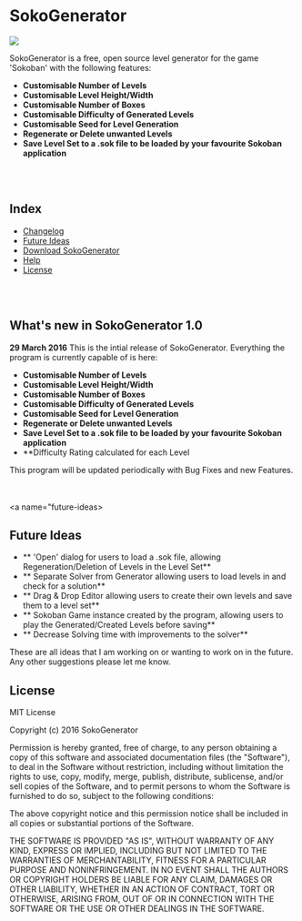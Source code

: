 # SokoGenerator

<img src="http://redbarongames.co.uk/Github/Images/Sokoban-Welcome.png" align="center">

SokoGenerator is a free, open source level generator for the game 'Sokoban' with the following features:
* **Customisable Number of Levels**
* **Customisable Level Height/Width**
* **Customisable Number of Boxes**
* **Customisable Difficulty of Generated Levels**
* **Customisable Seed for Level Generation**
* **Regenerate or Delete unwanted Levels**
* **Save Level Set to a .sok file to be loaded by your favourite Sokoban application**

<br><br>
## Index

- [Changelog](#changelog)
- [Future Ideas](#future-ideas)
- [Download SokoGenerator](#download)
- [Help](#help)
- [License](#license)

<br><br>
<a name="changelog"></a>
## What's new in SokoGenerator 1.0
<b>29 March 2016</b>
This is the intial release of SokoGenerator. Everything the program is currently capable of is here:
* **Customisable Number of Levels**
* **Customisable Level Height/Width**
* **Customisable Number of Boxes**
* **Customisable Difficulty of Generated Levels**
* **Customisable Seed for Level Generation**
* **Regenerate or Delete unwanted Levels**
* **Save Level Set to a .sok file to be loaded by your favourite Sokoban application**
* **Difficulty Rating calculated for each Level

This program will be updated periodically with Bug Fixes and new Features.

<br><br>
<a name="future-ideas></a>
## Future Ideas

* ** 'Open' dialog for users to load a .sok file, allowing Regeneration/Deletion of Levels in the Level Set**
* ** Separate Solver from Generator allowing users to load levels in and check for a solution**
* ** Drag & Drop Editor allowing users to create their own levels and save them to a level set**
* ** Sokoban Game instance created by the program, allowing users to play the Generated/Created Levels before saving**
* ** Decrease Solving time with improvements to the solver**

These are all ideas that I am working on or wanting to work on in the future. Any other suggestions please let me know.

<a name="license"></a>
## License

MIT License

Copyright (c) 2016 SokoGenerator

Permission is hereby granted, free of charge, to any person obtaining a copy
of this software and associated documentation files (the "Software"), to deal
in the Software without restriction, including without limitation the rights
to use, copy, modify, merge, publish, distribute, sublicense, and/or sell
copies of the Software, and to permit persons to whom the Software is
furnished to do so, subject to the following conditions:

The above copyright notice and this permission notice shall be included in all
copies or substantial portions of the Software.

THE SOFTWARE IS PROVIDED "AS IS", WITHOUT WARRANTY OF ANY KIND, EXPRESS OR
IMPLIED, INCLUDING BUT NOT LIMITED TO THE WARRANTIES OF MERCHANTABILITY,
FITNESS FOR A PARTICULAR PURPOSE AND NONINFRINGEMENT. IN NO EVENT SHALL THE
AUTHORS OR COPYRIGHT HOLDERS BE LIABLE FOR ANY CLAIM, DAMAGES OR OTHER
LIABILITY, WHETHER IN AN ACTION OF CONTRACT, TORT OR OTHERWISE, ARISING FROM,
OUT OF OR IN CONNECTION WITH THE SOFTWARE OR THE USE OR OTHER DEALINGS IN THE
SOFTWARE.

